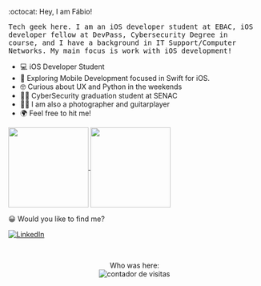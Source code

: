 

:octocat: Hey, I am Fábio!

<p> <samp> Tech geek here. I am an iOS developer student at EBAC, iOS developer fellow at DevPass, Cybersecurity Degree in course, and I have a background in IT Support/Computer Networks. My main focus is work with iOS development! </p> 

- 💻 iOS Developer Student
- 📱 Exploring Mobile Development focused in Swift for iOS.
-  :nerd_face: Curious about UX and Python in the weekends
- :man_student: CyberSecurity graduation student at SENAC
- 🙋🏻 I am also a photographer and guitarplayer
- :earth_africa: Feel free to hit me!

<a href="https://github.com/tolkien1987">
  <img height="160em" align="center"  src="https://github-readme-stats.vercel.app/api?username=tolkien1987&count_private=true&show_icons=true&theme=omni&hide_border=true&include_all_commits=true&layout=compact&)" />
</a>

<a href="https://github.com/tolkien1987">
  <img height="160em" align="center" src="https://github-readme-stats.vercel.app/api/top-langs/?username=tolkien1987&langs_count=8&layout=compact&theme=omni&hide_border=true&include_all_commits=true&count_private=true&)" />
</a>

<br>
  

:grinning: Would you like to find me?

<a href="https://www.linkedin.com/in/f%C3%A1bio-martinez-44353990" target="_blank"><img src="https://img.shields.io/badge/LinkedIn-%230077B5.svg?&style=flat-square&logo=linkedin&logoColor=white" alt="LinkedIn"></a> 

<!---Profile Counter--->
<div>
  <br/>
  <p align="center">
    Who was here: <br> <img src="https://profile-counter.glitch.me/tolkien1987/count.svg" alt="contador de visitas">
  </p>
</div>




